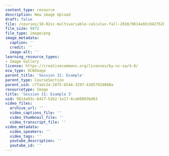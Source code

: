 ```yaml
---
content_type: resource
description: New image Upload
draft: false
file: /courses/18-02sc-multivariable-calculus-fall-2010/9814a93c842752b21e176ca60803bd63_MIT18_02SC_L10Brds_18.png
file_size: 9472
file_type: image/png
image_metadata:
  caption: ''
  credit: ''
  image-alt: ''
learning_resource_types:
- Image Gallery
license: https://creativecommons.org/licenses/by-nc-sa/4.0/
ocw_type: OCWImage
parent_title: 'Session 31: Example'
parent_type: CourseSection
parent_uid: c7fadc24-28f5-b544-3297-43d57919860a
resourcetype: Image
title: 'Session 31: Example 3'
uid: 9814a93c-8427-52b2-1e17-6ca60803bd63
video_files:
  archive_url: ''
  video_captions_file: ''
  video_thumbnail_file: ''
  video_transcript_file: ''
video_metadata:
  video_speakers: ''
  video_tags: ''
  youtube_description: ''
  youtube_id: ''
---
```

